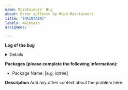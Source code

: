 ```yaml
---
name: Maintainers' Bug
about: Error suffered by Repo Maintainers
title: "[MAINTAIN]"
labels: maintain
assignees: ''

---
```


<!--
Please report the error of one package in one issue! Use multi issues to report multi bugs.
Thanks!
-->

**Log of the bug**

<details>

```
put the output here
```
 
 </details>

**Packages (please complete the following information):**
 - Package Name: [e.g. iqtree]

**Description**
Add any other context about the problem here.

